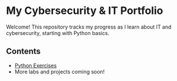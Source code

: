 # My Cybersecurity & IT Portfolio

Welcome! This repository tracks my progress as I learn about IT and cybersecurity, starting with Python basics.

## Contents

- [Python Exercises](python/codedex_print.md)
- More labs and projects coming soon!
